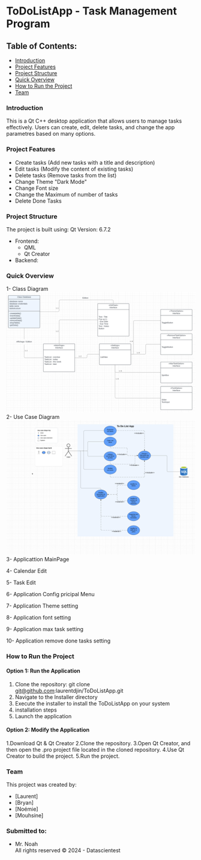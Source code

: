 # ToDoListApp - Task Management Program

## Table of Contents:
- [Introduction](#introduction)
- [Project Features](#project-features)
- [Project Structure](#project-structure)
- [Quick Overview](#quick-overview)
- [How to Run the Project](#how-to-run-the-project)
- [Team](#team)

### Introduction
This is a Qt C++ desktop application that allows users to manage tasks effectively. Users can create, edit, delete tasks, and change the app parametres based on many options.

### Project Features
- Create tasks (Add new tasks with a title and description)
- Edit tasks (Modify the content of existing tasks)
- Delete tasks (Remove tasks from the list)
- Change Theme "Dark Mode"
- Change Font size
- Change the Maximum of number of tasks 
- Delete Done Tasks



### Project Structure

The project is built using:
Qt Version: 6.7.2
- Frontend:
  - QML
  - Qt Creator
- Backend:


### Quick Overview
1- Class Diagram  
![UML](screen/ClassDiagram.png)
2- Use Case Diagram  
![USECASE](screen/UseCase.png)
3- Applicattion MainPage   

4- Calendar Edit

5- Task Edit

6- Application Config pricipal Menu

7- Application Theme setting

8- Application font setting

9- Application max task setting

10- Application remove done tasks setting
  


### How to Run the Project
#### Option 1: Run the Application
1. Clone the repository: git clone git@github.com:laurentdjin/ToDoListApp.git
2. Navigate to the Installer directory
3. Execute the installer to install the ToDoListApp on your system
4. installation steps
5. Launch the application
#### Option 2: Modify the Application
1.Download Qt & Qt Creator
2.Clone the repository.
3.Open Qt Creator, and then open the .pro project file located in the cloned repository.
4.Use Qt Creator to build the project.
5.Run the project.
    

### Team
This project was created by:

- [Laurent]
- [Bryan]
- [Noémie]
- [Mouhsine]

### Submitted to:
- Mr. Noah  
  All rights reserved © 2024 - Datascientest
